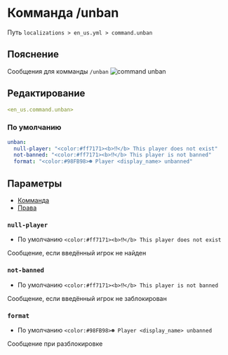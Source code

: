 # Комманда /unban
Путь `localizations > en_us.yml > command.unban`

## Пояснение
Сообщения для комманды `/unban`
![command unban](/commandunban.png)

## Редактирование
```yaml
<en_us.command.unban>
```

### По умолчанию
```yaml
unban:
  null-player: "<color:#ff7171><b>⁉</b> This player does not exist"
  not-banned: "<color:#ff7171><b>⁉</b> This player is not banned"
  format: "<color:#98FB98>☻ Player <display_name> unbanned"
```

## Параметры

- [Комманда](/ru/command/unban/)
- [Права](/ru/permission/command/unban/)

### `null-player`
- По умолчанию `<color:#ff7171><b>⁉</b> This player does not exist`

Сообщение, если введённый игрок не найден

### `not-banned`
- По умолчанию `<color:#ff7171><b>⁉</b> This player is not banned`

Сообщение, если введённый игрок не заблокирован

### `format`
- По умолчанию `<color:#98FB98>☻ Player <display_name> unbanned`

Сообщение при разблокировке
